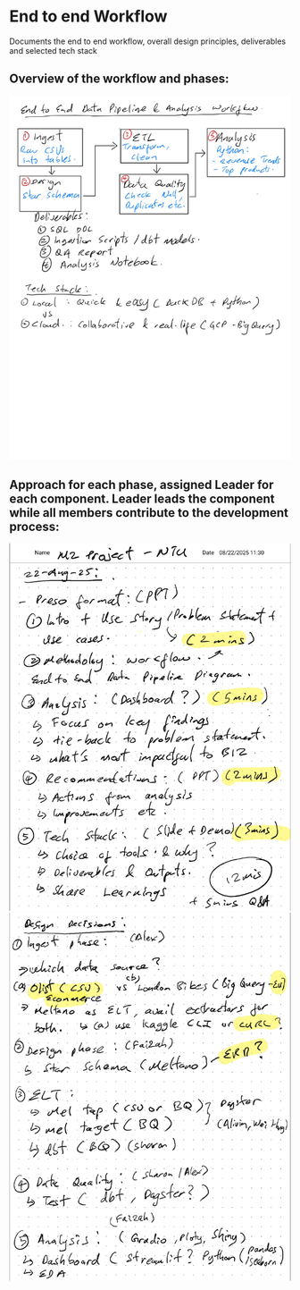 # End to end Workflow

Documents the end to end workflow, overall design principles, deliverables and selected tech stack

## Overview of the workflow and phases:
![Worflow](./assets/Workflow.png)

## Approach for each phase, assigned Leader for each component. Leader leads the component while all members contribute to the development process:
![Approach](./assets/Approach1.png)
![Approach](./assets/Approach2.png)